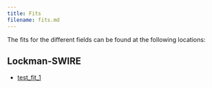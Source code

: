 ```yaml
---
title: Fits
filename: fits.md
--- 
```


The fits for the different fields can be found at the following locations:

## Lockman-SWIRE
* [test_fit_1](./output/XID+CIGALE-ESB_fit_1.md)